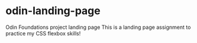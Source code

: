 # odin-landing-page
Odin Foundations project landing page
This is a landing page assignment to practice my CSS flexbox skills!